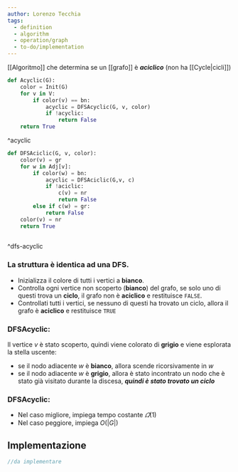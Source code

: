 ```yaml
---
author: Lorenzo Tecchia
tags:
  - definition
  - algorithm
  - operation/graph
  - to-do/implementation
---
```

[[Algoritmo]] che determina se un [[grafo]] è ***aciclico*** (non ha [[Cycle|cicli]])
	
```python
def Acyclic(G):
	color = Init(G)
	for v in V:
		if color(v) == bn:
			acyclic = DFSAcyclic(G, v, color)
			if !acyclic:
				return False
	return True
```
^acyclic

```python
def DFSAciclic(G, v, color):
	color(v) = gr
	for w in Adj[v]:
		if color(w) = bn:
			acyclic = DFSAciclic(G,v, c)
			if !aciclic:
				c(v) = nr
				return False
		else if c(w) = gr:
			return False
	color(v) = nr
	return True				
			
```
^dfs-acyclic

### La struttura è identica ad una $\textbf{DFS}$.
- Inizializza il colore di tutti i vertici a **bianco**.  
- Controlla ogni vertice non scoperto (**bianco**) del grafo, se solo uno di questi trova un **ciclo**, il grafo non è **aciclico** e restituisce `FALSE`.
- Controllati tutti i vertici, se nessuno di questi ha trovato un ciclo, allora il grafo è **aciclico** e restituisce `TRUE`
### $\textbf{DFSAcyclic}$:  
Il vertice $v$ è stato scoperto, quindi viene colorato di **grigio** e viene esplorata la stella uscente:
- se il nodo adiacente $w$ è **bianco**, allora scende ricorsivamente in $w$  
- se il nodo adiacente $w$ è **grigio**, allora è stato incontrato un nodo che è stato già visitato durante la discesa, ***quindi è stato trovato un ciclo***
### $\textbf{DFSAcyclic}$:
- Nel caso migliore, impiega tempo costante $\varOmega(1)$ 
- Nel caso peggiore, impiega $O(|G|)$

## Implementazione
```C
//da implementare
```
